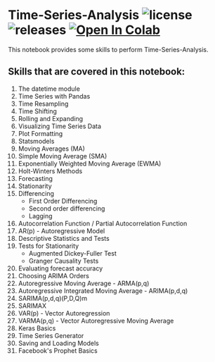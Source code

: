 # Time-Series-Analysis ![license](https://img.shields.io/github/license/pouyaardehkhani/Time-Series-Analysis.svg) ![releases](https://img.shields.io/github/release/pouyaardehkhani/Time-Series-Analysis.svg) <a href="https://colab.research.google.com/github/pouyaardehkhani/Time-Series-Analysis/blob/master/Time_Series_Analysis.ipynb" target="_parent\"><img src="https://colab.research.google.com/assets/colab-badge.svg" alt="Open In Colab"/></a>
This notebook provides some skills to perform Time-Series-Analysis.

## Skills that are covered in this notebook:
1. The datetime module
2. Time Series with Pandas
3. Time Resampling
4. Time Shifting
5. Rolling and Expanding
6. Visualizing Time Series Data
7. Plot Formatting
8. Statsmodels
9. Moving Averages (MA)
10. Simple Moving Average (SMA)
11. Exponentially Weighted Moving Average (EWMA)
12. Holt-Winters Methods
13. Forecasting
14. Stationarity
15. Differencing
    * First Order Differencing
    * Second order differencing
    * Lagging
16. Autocorrelation Function / Partial Autocorrelation Function
17. AR(p) - Autoregressive Model
18. Descriptive Statistics and Tests
19. Tests for Stationarity
    * Augmented Dickey-Fuller Test
    * Granger Causality Tests
20. Evaluating forecast accuracy
21. Choosing ARIMA Orders
22. Autoregressive Moving Average - ARMA(p,q)
23. Autoregressive Integrated Moving Average - ARIMA(p,d,q)
24. SARIMA(p,d,q)(P,D,Q)m
25. SARIMAX
26. VAR(p) - Vector Autoregression
27. VARMA(p,q) - Vector Autoregressive Moving Average
28. Keras Basics
29. Time Series Generator
30. Saving and Loading Models
31. Facebook's Prophet Basics
